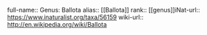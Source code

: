 

full-name:: Genus: Ballota
alias:: [[Ballota]]
rank:: [[genus]]iNat-url:: https://www.inaturalist.org/taxa/56159
wiki-url:: http://en.wikipedia.org/wiki/Ballota